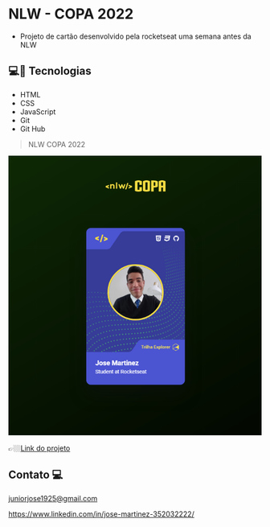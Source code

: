 # NLW - COPA 2022 

- Projeto de cartão desenvolvido pela rocketseat uma semana antes da NLW

##   💻🔧 Tecnologias

- HTML
- CSS
- JavaScript
- Git
- Git Hub

> NLW COPA 2022

![preview](./.github/card.png)

👉🏼[Link do projeto](https://nlw-copa-2022.netlify.app/)

## Contato 💻

juniorjose1925@gmail.com


https://www.linkedin.com/in/jose-martinez-352032222/
